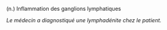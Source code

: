 (n.) Inflammation des ganglions lymphatiques

*Le médecin a diagnostiqué une lymphadénite chez le patient.*
